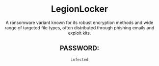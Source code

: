 <div align="center">

# LegionLocker

A ransomware variant known for its robust encryption methods and wide range of targeted file types, often distributed through phishing emails and exploit kits.

## PASSWORD: 

```
infected
```

</div>
